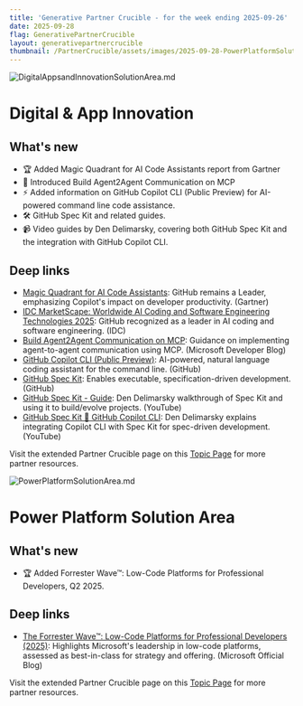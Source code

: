 ```yaml
---
title: 'Generative Partner Crucible - for the week ending 2025-09-26'
date: 2025-09-28
flag: GenerativePartnerCrucible
layout: generativepartnercrucible
thumbnail: /PartnerCrucible/assets/images/2025-09-28-PowerPlatformSolutionArea.md-image.png
---
```


![ DigitalAppsandInnovationSolutionArea.md ]( /PartnerCrucible/assets/images/2025-09-28-DigitalAppsandInnovationSolutionArea.md-image.png )

# Digital & App Innovation

## What's new

- 🏆 Added Magic Quadrant for AI Code Assistants report from Gartner
- 💬 Introduced Build Agent2Agent Communication on MCP
- ⚡️ Added information on GitHub Copilot CLI (Public Preview) for AI-powered command line code assistance.
- 🛠️ GitHub Spec Kit and related guides.
- 📹 Video guides by Den Delimarsky, covering both GitHub Spec Kit and the integration with GitHub Copilot CLI.

## Deep links

- [Magic Quadrant for AI Code Assistants](https://www.gartner.com/doc/reprints?id=1-2LVTG7RP&ct=250915&st=sb): GitHub remains a Leader, emphasizing Copilot's impact on developer productivity. (Gartner)
- [IDC MarketScape: Worldwide AI Coding and Software Engineering Technologies 2025](https://www.linkedin.com/posts/ashtom_its-been-quite-the-week-over-at-github-activity-7359627318652203008-nd4P/?utm_source=share&utm_medium=member_desktop&rcm=ACoAAAAuhUABpdpzK9SzuOG85oyUVHBGdeovPXU): GitHub recognized as a leader in AI coding and software engineering. (IDC)
- [Build Agent2Agent Communication on MCP](https://developer.microsoft.com/blog/can-you-build-agent2agent-communication-on-mcp-yes): Guidance on implementing agent-to-agent communication using MCP. (Microsoft Developer Blog)
- [GitHub Copilot CLI (Public Preview)](https://github.com/github/copilot-cli): AI-powered, natural language coding assistant for the command line. (GitHub)
- [GitHub Spec Kit](https://github.com/github/spec-kit): Enables executable, specification-driven development. (GitHub)
- [GitHub Spec Kit - Guide](https://www.youtube.com/watch?v=a9eR1xsfvHg): Den Delimarsky walkthrough of Spec Kit and using it to build/evolve projects. (YouTube)
- [GitHub Spec Kit 💖 GitHub Copilot CLI](https://www.youtube.com/watch?v=7tjmA_0pl2c): Den Delimarsky explains integrating Copilot CLI with Spec Kit for spec-driven development. (YouTube)

Visit the extended Partner Crucible page on this [Topic Page](https://lagimik.github.io/PartnerCrucible/DigitalAppsandInnovationSolutionArea) for more partner resources.

![ PowerPlatformSolutionArea.md ]( /PartnerCrucible/assets/images/2025-09-28-PowerPlatformSolutionArea.md-image.png )

# Power Platform Solution Area

## What's new

- 🏆 Added Forrester Wave™: Low-Code Platforms for Professional Developers, Q2 2025.

## Deep links

- [The Forrester Wave™: Low-Code Platforms for Professional Developers (2025)](https://www.microsoft.com/en-us/power-platform/blog/power-apps/microsoft-is-a-leader-in-2025-forrester-wave-low-code-platforms-for-professional-developers/?ocid=AID3079989+_LINKEDIN_oo_spl100008642260514): Highlights Microsoft's leadership in low-code platforms, assessed as best-in-class for strategy and offering. (Microsoft Official Blog)


Visit the extended Partner Crucible page on this [Topic Page](https://lagimik.github.io/PartnerCrucible/PowerPlatformSolutionArea) for more partner resources.

